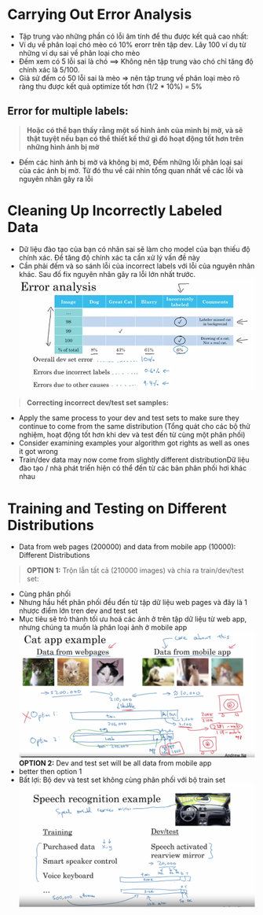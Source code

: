 # Carrying Out Error Analysis
+ Tập trung vào những phần có lỗi âm tính để thu được kết quả cao nhất: 
+ Ví dụ về phân loại chó mèo có 10% erorr trên tập dev. Lây 100 ví dụ từ những ví dụ sai về phân loại cho mèo
+ Đếm xem có 5 lỗi sai là chó ==> Không nên tập trung vào chó chỉ tăng độ chính xác là 5/100.
+ Giả sử đếm có 50 lỗi sai là mèo => nên tập trung về phân loại mèo rõ ràng thu được kết quả optimize tốt hơn (1/2 * 10%) = 5%
## Error for multiple labels:
> **Hoặc có thể bạn thấy rằng một số hình ảnh của mình bị mờ, và sẽ thật tuyệt nếu bạn có thể thiết kế thứ gì đó hoạt động tốt hơn trên những hình ảnh bị mờ**
+ Đếm các hình ảnh bị mờ và không bị mờ, Đếm những lỗi phân loại sai của các ảnh bị mờ. Từ đó thu về cái nhìn tổng quan nhất về các lỗi và nguyên nhân gây ra lỗi
# **Cleaning Up Incorrectly Labeled Data** 
+ Dữ liệu đào tạo của bạn có nhãn sai sẽ làm cho model của bạn thiếu độ chính xác. Để tăng độ chính xác ta cần xử lý vấn đề này
+ Cần phải đếm và so sánh lỗi của incorrect labels với lỗi của nguyên nhân khác. Sau đố fix nguyên nhân gây ra lỗi lớn nhất trước.
![NOTE](https://github.com/denotevn/Deep-Learning-Specialization-Coursera/blob/main/C3%20-%20Structuring%20Machine%20Learning%20Projects/image/Screenshot%20from%202022-09-04%2021-35-24.png)

> **Correcting incorrect dev/test set samples:**
+ Apply the same process to your dev and test sets to make sure they continue to come from the same distribution (Tổng quát cho các bộ thử nghiệm, hoạt động tốt hơn khi dev và test đến từ cùng một phân phối)
+ Consider examining examples your algorithm got rights as well as ones it got wrong
+ Train/dev data may now come from slightly different distributionDữ liệu đào tạo / nhà phát triển hiện có thể đến từ các bản phân phối hơi khác nhau
# **Training and Testing on Different Distributions**
+ Data from web pages (200000) and data from mobile app (10000): Different Distributions
> **OPTION 1:** Trộn lẫn tất cả (210000 images) và chia ra train/dev/test set:
  + Cùng phân phối
  + Nhưng hầu hết phân phối đều đến từ tập dữ liệu web pages và đây là 1 nhược điểm lớn tren dev and test set
  + Mục tiêu sẽ trỏ thành tối ưu hoá các ảnh ở trên tập dữ liệu từ web app, nhưng chúng ta muốn là phân loại ảnh ở mobile app
  ![Knowledge](https://github.com/denotevn/Deep-Learning-Specialization-Coursera/blob/main/C3%20-%20Structuring%20Machine%20Learning%20Projects/image/difference%20distributions.png)
**OPTION 2:** Dev and test set will be all data from mobile app
  + better then option 1
  + Bất lợi: Bộ dev và test set không cùng phân phối với bộ train set
![Knowledge](https://github.com/denotevn/Deep-Learning-Specialization-Coursera/blob/main/C3%20-%20Structuring%20Machine%20Learning%20Projects/image/Speech%20recognition%20ex.png)
